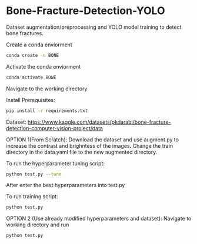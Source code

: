 # Bone-Fracture-Detection-YOLO
Dataset augmentation/preprocessing and YOLO model training to detect bone fractures.

Create a conda enviorment
```bash
conda create -n BONE
```

Activate the conda enviorment
```bash
conda activate BONE
```

Navigate to the working directory

Install Prerequisites:
```bash
pip install -r requirements.txt
```

Dataset: https://www.kaggle.com/datasets/pkdarabi/bone-fracture-detection-computer-vision-project/data


OPTION 1(From Scratch):
Download the dataset and use augment.py to increase the contrast and brighntess of the images. Change the train directory in the data.yaml file to the new augmented directory.

To run the hyperparameter tuning script:
```bash
python test.py --tune
```


After enter the best hyperparameters into test.py

To run training script:
```bash
python test.py
```

OPTION 2 (Use already modified hyperparameters and dataset):
Navigate to working directory and run
```bash
python test.py
```
